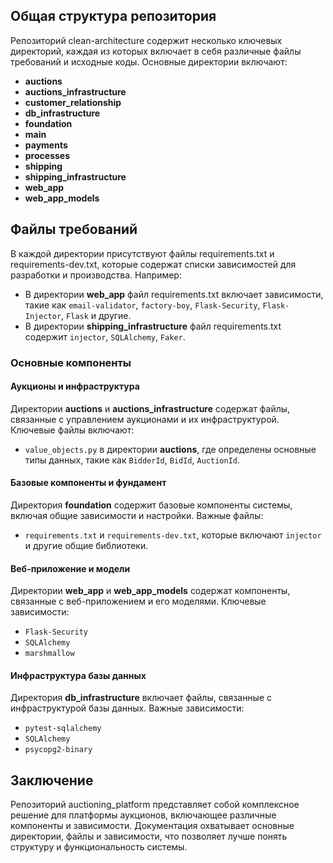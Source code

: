 ## Общая структура репозитория

Репозиторий clean-architecture содержит несколько ключевых директорий, каждая из которых включает в себя различные файлы требований и исходные коды. Основные директории включают:

- **auctions**
- **auctions_infrastructure**
- **customer_relationship**
- **db_infrastructure**
- **foundation**
- **main**
- **payments**
- **processes**
- **shipping**
- **shipping_infrastructure**
- **web_app**
- **web_app_models**

## Файлы требований

В каждой директории присутствуют файлы requirements.txt и requirements-dev.txt, которые содержат списки зависимостей для разработки и производства. Например:

- В директории **web_app** файл requirements.txt включает зависимости, такие как `email-validator`, `factory-boy`, `Flask-Security`, `Flask-Injector`, `Flask` и другие.
- В директории **shipping_infrastructure** файл requirements.txt содержит `injector`, `SQLAlchemy`, `Faker`.

### Основные компоненты

#### Аукционы и инфраструктура

Директории **auctions** и **auctions_infrastructure** содержат файлы, связанные с управлением аукционами и их инфраструктурой. Ключевые файлы включают:

- `value_objects.py` в директории **auctions**, где определены основные типы данных, такие как `BidderId`, `BidId`, `AuctionId`.

#### Базовые компоненты и фундамент

Директория **foundation** содержит базовые компоненты системы, включая общие зависимости и настройки. Важные файлы:

- `requirements.txt` и `requirements-dev.txt`, которые включают `injector` и другие общие библиотеки. 

#### Веб-приложение и модели

Директории **web_app** и **web_app_models** содержат компоненты, связанные с веб-приложением и его моделями. Ключевые зависимости:

- `Flask-Security`
- `SQLAlchemy`
- `marshmallow`

#### Инфраструктура базы данных

Директория **db_infrastructure** включает файлы, связанные с инфраструктурой базы данных. Важные зависимости:

- `pytest-sqlalchemy`
- `SQLAlchemy`
- `psycopg2-binary`

## Заключение

Репозиторий auctioning_platform представляет собой комплексное решение для платформы аукционов, включающее различные компоненты и зависимости. Документация охватывает основные директории, файлы и зависимости, что позволяет лучше понять структуру и функциональность системы.
